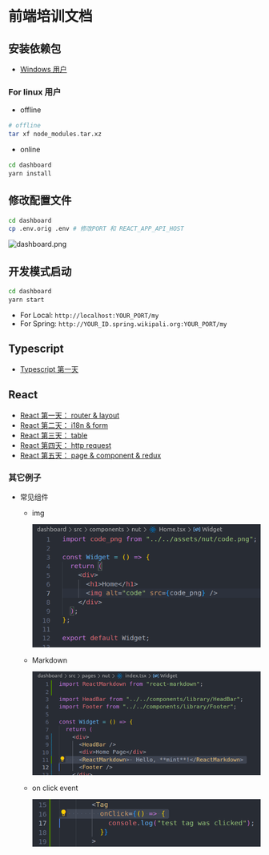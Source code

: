 # 前端培训文档

## 安装依赖包

- [Windows 用户](./WINDOWS.md)

### For linux 用户

- offline

```bash
# offline
tar xf node_modules.tar.xz
```

- online

```bash
cd dashboard
yarn install
```

## 修改配置文件

```bash
cd dashboard
cp .env.orig .env # 修改PORT 和 REACT_APP_API_HOST
```

![dashboard.png](dashboard.png)

## 开发模式启动

```bash
cd dashboard
yarn start
```

- For Local: `http://localhost:YOUR_PORT/my`
- For Spring: `http://YOUR_ID.spring.wikipali.org:YOUR_PORT/my`

## Typescript

- [Typescript 第一天](ts-day-1/)

## React

- [React 第一天： router & layout](react-day-1/)
- [React 第二天： i18n & form](react-day-2/)
- [React 第三天： table](react-day-3/)
- [React 第四天： http request](react-day-4/)
- [React 第五天： page & component & redux](react-day-5/)

### 其它例子

- 常见组件

  - img

    ![img](demo/img.png)

  - Markdown

    ![markdown viewer](demo/md-view.png)

  - on click event

    ![on click](demo/on-click.png)
